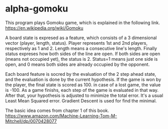 # alpha-gomoku

This program plays Gomoku game, which is explained in the following link.
https://en.wikipedia.org/wiki/Gomoku

A board state is expresed as a feature, which consists of a 3 dimensional vector (player, length, status).
Player represents 1st and 2nd players, respectively as 1 and 2. Length means a consecutive line's length. Finally status expreses how both sides of the line are open. If both sides are open (means not occupied yet), the status is 2. Status=1 means just one side is open, and 0 means both sides are already occupied by the opponent. 

Each board feature is socred by the evaluation of the 2 step ahead state, and the evaluation is done by the current hypothesis. If the game is won by the player, the final state is scored as 100. in case of a lost game, the value is -100. As a game finishs, each step of the game is evaluated in that way. After that, your hypothesis is adjusted to minimize the total error. It's a usual Least Mean Squared error. Gradient Descent is used for find the minimal. 

The basic idea comes from chapter 1 of this book.
https://www.amazon.com/Machine-Learning-Tom-M-Mitchell/dp/0070428077
